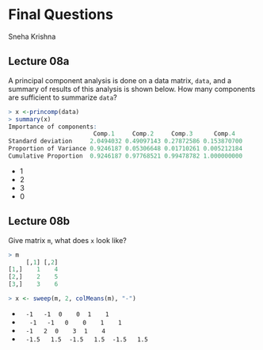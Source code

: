 # Final Questions
Sneha Krishna


## Lecture 08a

A principal component analysis is done on a data matrix, `data`, and a summary of results of this analysis is shown below. How many components are sufficient to summarize `data`?

```r
> x <-princomp(data)
> summary(x)
Importance of components:
                        Comp.1     Comp.2     Comp.3      Comp.4
Standard deviation     2.0494032 0.49097143 0.27872586 0.153870700
Proportion of Variance 0.9246187 0.05306648 0.01710261 0.005212184
Cumulative Proportion  0.9246187 0.97768521 0.99478782 1.000000000
```

* 1
* 2
* 3
* 0

## Lecture 08b

Give matrix `m`, what does `x` look like?

```r
> m
     [,1] [,2]
[1,]    1    4
[2,]    2    5
[3,]    3    6

> x <- sweep(m, 2, colMeans(m), "-")
```

* &nbsp;&nbsp; `-1   -1`
&nbsp;&nbsp; `0    0`
&nbsp;&nbsp; `1    1`
&nbsp;
* &nbsp;&nbsp; ` -1   -1   0    0    1    1`
&nbsp;
* &nbsp;&nbsp; `-1   2`
&nbsp;&nbsp; `0    3`
&nbsp;&nbsp; `1    4`
&nbsp;
* &nbsp;&nbsp; `-1.5   1.5`
&nbsp;&nbsp; `-1.5   1.5`
&nbsp;&nbsp; `-1.5   1.5`

